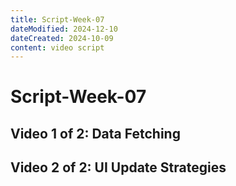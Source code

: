 ```yaml
---
title: Script-Week-07
dateModified: 2024-12-10
dateCreated: 2024-10-09
content: video script
---
```


# Script-Week-07

## Video 1 of 2: Data Fetching

## Video 2 of 2: UI Update Strategies

